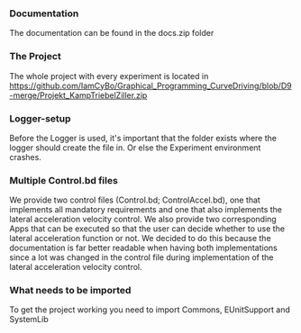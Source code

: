 ### Documentation
The documentation can be found in the docs.zip folder
### The Project
The whole project with every experiment is located in https://github.com/IamCyBo/Graphical_Programming_CurveDriving/blob/D9-merge/Projekt_KampTriebelZiller.zip
### Logger-setup
Before the Logger is used, it's important that the folder exists where the logger should create the file in. Or else the Experiment environment crashes.
### Multiple Control.bd files
We provide two control files (Control.bd; ControlAccel.bd), one that implements all mandatory requirements and one that also implements the lateral acceleration velocity control. We also provide two corresponding Apps that can be executed so that the user can decide whether to use the lateral acceleration function or not. We decided to do this because the documentation is far better readable when having both implementations since a lot was changed in the control file during implementation of the lateral acceleration velocity control.
### What needs to be imported
To get the project working you need to import Commons, EUnitSupport and SystemLib
